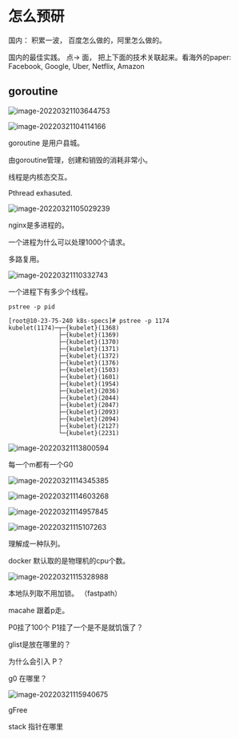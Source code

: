 # 怎么预研

国内： 积累一波， 百度怎么做的，阿里怎么做的。

国内的最佳实践。 点-> 面， 把上下面的技术关联起来。看海外的paper: Facebook, Google, Uber, Netflix, Amazon



## goroutine

![image-20220321103644753](/Users/user/playground/share/nrookie.github.io/collections/go/xunlianying/runtime/image-20220321103644753.png)





![image-20220321104114166](/Users/user/playground/share/nrookie.github.io/collections/go/xunlianying/runtime/image-20220321104114166.png)

goroutine 是用户县城。

由goroutine管理，创建和销毁的消耗非常小。

线程是内核态交互。





Pthread exhasuted.



![image-20220321105029239](/Users/user/playground/share/nrookie.github.io/collections/go/xunlianying/runtime/image-20220321105029239.png)





nginx是多进程的。

一个进程为什么可以处理1000个请求。

多路复用。



![image-20220321110332743](/Users/user/playground/share/nrookie.github.io/collections/go/xunlianying/runtime/image-20220321110332743.png)



一个进程下有多少个线程。

``` shell
pstree -p pid
```



``` shell
[root@10-23-75-240 k8s-specs]# pstree -p 1174
kubelet(1174)─┬─{kubelet}(1368)
              ├─{kubelet}(1369)
              ├─{kubelet}(1370)
              ├─{kubelet}(1371)
              ├─{kubelet}(1372)
              ├─{kubelet}(1376)
              ├─{kubelet}(1503)
              ├─{kubelet}(1601)
              ├─{kubelet}(1954)
              ├─{kubelet}(2036)
              ├─{kubelet}(2044)
              ├─{kubelet}(2047)
              ├─{kubelet}(2093)
              ├─{kubelet}(2094)
              ├─{kubelet}(2127)
              └─{kubelet}(2231)
```

![image-20220321113800594](/Users/user/playground/share/nrookie.github.io/collections/go/xunlianying/runtime/image-20220321113800594.png)



每一个m都有一个G0



![image-20220321114345385](/Users/user/playground/share/nrookie.github.io/collections/go/xunlianying/runtime/image-20220321114345385.png)



![image-20220321114603268](/Users/user/playground/share/nrookie.github.io/collections/go/xunlianying/runtime/image-20220321114603268.png)



![image-20220321114957845](/Users/user/playground/share/nrookie.github.io/collections/go/xunlianying/runtime/image-20220321114957845.png)





![image-20220321115107263](/Users/user/playground/share/nrookie.github.io/collections/go/xunlianying/runtime/image-20220321115107263.png)



理解成一种队列。



docker 默认取的是物理机的cpu个数。



![image-20220321115328988](/Users/user/playground/share/nrookie.github.io/collections/go/xunlianying/runtime/image-20220321115328988.png)





本地队列取不用加锁。 （fastpath）



macahe 跟着p走。



P0挂了100个 P1挂了一个是不是就饥饿了？



glist是放在哪里的？



为什么会引入 P？



g0  在哪里？

![image-20220321115940675](/Users/user/playground/share/nrookie.github.io/collections/go/xunlianying/runtime/image-20220321115940675.png)

gFree



stack 指针在哪里



